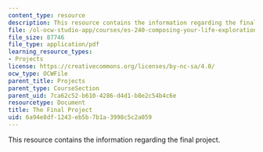 ```yaml
---
content_type: resource
description: This resource contains the information regarding the final project.
file: /ol-ocw-studio-app/courses/es-240-composing-your-life-exploration-of-self-through-visual-arts-and-writing-spring-2006/6a94e8df1243eb5b7b1a3998c5c2a059_MITES_240S06_blurb_for_ocw.pdf
file_size: 87746
file_type: application/pdf
learning_resource_types:
- Projects
license: https://creativecommons.org/licenses/by-nc-sa/4.0/
ocw_type: OCWFile
parent_title: Projects
parent_type: CourseSection
parent_uid: 7ca62c52-b610-4286-d4d1-b8e2c54b4c6e
resourcetype: Document
title: The Final Project
uid: 6a94e8df-1243-eb5b-7b1a-3998c5c2a059
---
```

This resource contains the information regarding the final project.